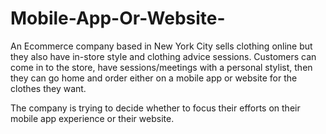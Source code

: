 # Mobile-App-Or-Website-
 An Ecommerce company based in New York City sells clothing online but they also have in-store style and clothing advice sessions. Customers can come in to the store, have sessions/meetings with a personal stylist, then they can go home and order either on a mobile app or website for the clothes they want.

The company is trying to decide whether to focus their efforts on their mobile app experience or their website.
